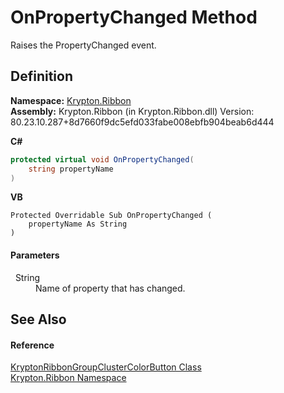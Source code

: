 # OnPropertyChanged Method


Raises the PropertyChanged event.



## Definition
**Namespace:** <a href="1e9bc734-cff9-e9b8-f013-94cdac669794.md">Krypton.Ribbon</a>  
**Assembly:** Krypton.Ribbon (in Krypton.Ribbon.dll) Version: 80.23.10.287+8d7660f9dc5efd033fabe008ebfb904beab6d444

**C#**
``` C#
protected virtual void OnPropertyChanged(
	string propertyName
)
```
**VB**
``` VB
Protected Overridable Sub OnPropertyChanged ( 
	propertyName As String
)
```



#### Parameters
<dl><dt>  String</dt><dd>Name of property that has changed.</dd></dl>

## See Also


#### Reference
<a href="11637402-9f93-e6c3-d391-f6486719dd91.md">KryptonRibbonGroupClusterColorButton Class</a>  
<a href="1e9bc734-cff9-e9b8-f013-94cdac669794.md">Krypton.Ribbon Namespace</a>  
